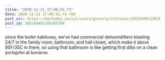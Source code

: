 ```yaml
---
title: "2020-11-21 17:06:51.73"
date: 2020-11-21 17:06:51.73 +00
post_uri: https://mastodon.social/users/gravely/statuses/105249401186365789
post_id: 105249401186365789
---
```

since the boiler kablooey, we’ve had commercial dehumidifiers blasting 24/7 in the family room, bathroom, and hall closet, which make it about 95F/35C in there, so using that bathroom is like getting first dibs on a clean portajohn at bonaroo



